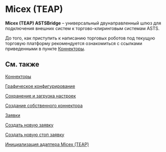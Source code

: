 # Micex (TEAP)

**Micex (TEAP) ASTSBridge** – универсальный двунаправленный шлюз для подключения внешних систем к торгово\-клиринговым системам ASTS.

До того, как приступить к написанию торговых роботов под текущую торговую платформу рекомендуется ознакомиться с ссылками приведенными в пункте [Коннекторы](API_Connectors.md). 

## См. также

[Коннекторы](API_Connectors.md)

[Графическое конфигурирование](API_ConnectorsUIConfiguration.md)

[Сохранение и загрузка настроек](API_Connectors_SaveConnectorSettings.md)

[Создание собственного коннектора](ConnectorCreating.md)

[Заявки](Orders.md)

[Создать новую заявку](CreateNewOrder.md)

[Создать новую стоп заявку](API_StopOrders.md)

[Инициализация адаптера Micex (TEAP)](MicexSample.md)
